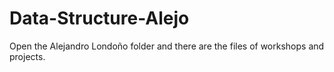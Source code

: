 # Data-Structure-Alejo

Open the Alejandro Londoño folder and there are the files of workshops and projects.